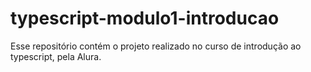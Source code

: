# typescript-modulo1-introducao
Esse repositório contém o projeto realizado no curso de introdução ao typescript, pela Alura. 
